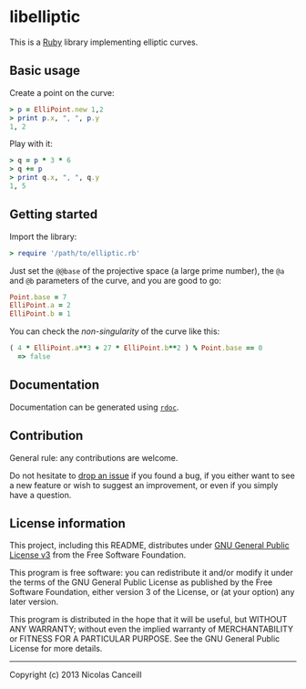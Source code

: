 # libelliptic

This is a [Ruby](https://www.ruby-lang.org) library implementing elliptic curves.

## Basic usage

Create a point on the curve:

````ruby
> p = ElliPoint.new 1,2
> print p.x, ", ", p.y
1, 2
````

Play with it:

````ruby
> q = p * 3 * 6
> q += p
> print q.x, ", ", q.y
1, 5
````

## Getting started

Import the library:

````ruby
> require '/path/to/elliptic.rb'
````

Just set the `@@base` of the projective space (a large prime number), the `@a` and `@b` parameters of the curve, and you are good to go:

````ruby
Point.base = 7
ElliPoint.a = 2
ElliPoint.b = 1
````

You can check the _non-singularity_ of the curve like this:

````ruby
( 4 * ElliPoint.a**3 + 27 * ElliPoint.b**2 ) % Point.base == 0
  => false 
````

## Documentation

Documentation can be generated using [`rdoc`](http://rdoc.sourceforge.net).

## Contribution

General rule: any contributions are welcome.

Do not hesitate to [drop an issue](https://github.com/ncanceill/libelliptic/issues/new) if you found a bug, if you either want to see a new feature or wish to suggest an improvement, or even if you simply have a question.

## License information

This project, including this README, distributes under [GNU General Public License v3](LICENSE.md) from the Free Software Foundation.

This program is free software: you can redistribute it and/or modify it under the terms of the GNU General Public License as published by the Free Software Foundation, either version 3 of the License, or (at your option) any later version.

This program is distributed in the hope that it will be useful, but WITHOUT ANY WARRANTY; without even the implied warranty of MERCHANTABILITY or FITNESS FOR A PARTICULAR PURPOSE.  See the GNU General Public License for more details.

***

Copyright (c) 2013 Nicolas Canceill

